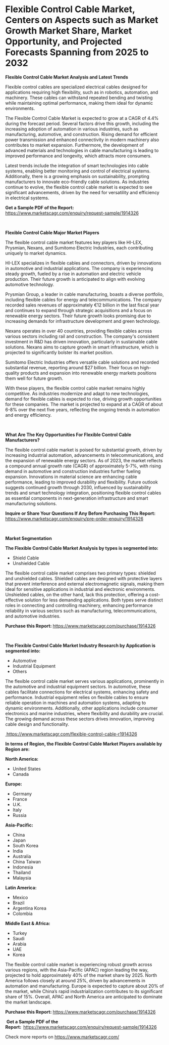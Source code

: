 <p><h1>Flexible Control Cable Market, Centers on Aspects such as Market Growth Market Share, Market Opportunity, and Projected Forecasts Spanning from 2025 to 2032</h1></p><p><strong>Flexible Control Cable Market Analysis and Latest Trends</strong></p>
<p><p>Flexible control cables are specialized electrical cables designed for applications requiring high flexibility, such as in robotics, automation, and machinery. These cables can withstand repeated bending and twisting while maintaining optimal performance, making them ideal for dynamic environments. </p><p>The Flexible Control Cable Market is expected to grow at a CAGR of 4.4% during the forecast period. Several factors drive this growth, including the increasing adoption of automation in various industries, such as manufacturing, automotive, and construction. Rising demand for efficient power transmission and enhanced connectivity in modern machinery also contributes to market expansion. Furthermore, the development of advanced materials and technologies in cable manufacturing is leading to improved performance and longevity, which attracts more consumers.</p><p>Latest trends include the integration of smart technologies into cable systems, enabling better monitoring and control of electrical systems. Additionally, there is a growing emphasis on sustainability, prompting manufacturers to innovate eco-friendly cable solutions. As industries continue to evolve, the flexible control cable market is expected to see significant advancements, driven by the need for versatility and efficiency in electrical systems.</p></p>
<p><strong>Get a Sample PDF of the Report:&nbsp;</strong> <a href="https://www.marketscagr.com/enquiry/request-sample/1914326?utm_campaign=2113&utm_medium=2&utm_source=Github&utm_content=ia&utm_term=13022025&utm_id=flexible-control-cable">https://www.marketscagr.com/enquiry/request-sample/1914326</a></p>
<p>&nbsp;</p>
<p><strong>Flexible Control Cable Major Market Players</strong></p>
<p><p>The flexible control cable market features key players like HI-LEX, Prysmian, Nexans, and Sumitomo Electric Industries, each contributing uniquely to market dynamics. </p><p>HI-LEX specializes in flexible cables and connectors, driven by innovations in automotive and industrial applications. The company is experiencing steady growth, fueled by a rise in automation and electric vehicle production. Their future growth is anticipated to align with evolving automotive technology.</p><p>Prysmian Group, a leader in cable manufacturing, boasts a diverse portfolio, including flexible cables for energy and telecommunications. The company recorded sales revenues of approximately €12 billion in the last fiscal year and continues to expand through strategic acquisitions and a focus on renewable energy sectors. Their future growth looks promising due to increasing demands for infrastructure development and green technology.</p><p>Nexans operates in over 40 countries, providing flexible cables across various sectors including rail and construction. The company's consistent investment in R&D has driven innovation, particularly in sustainable cable solutions. Nexans aims to capture growth in smart infrastructure, which is projected to significantly bolster its market position.</p><p>Sumitomo Electric Industries offers versatile cable solutions and recorded substantial revenue, reporting around $27 billion. Their focus on high-quality products and expansion into renewable energy markets positions them well for future growth.</p><p>With these players, the flexible control cable market remains highly competitive. As industries modernize and adapt to new technologies, demand for flexible cables is expected to rise, driving growth opportunities for these companies. The market is projected to expand at a CAGR of about 6-8% over the next five years, reflecting the ongoing trends in automation and energy efficiency.</p></p>
<p>&nbsp;</p>
<p><strong>What Are The Key Opportunities For Flexible Control Cable Manufacturers?</strong></p>
<p><p>The flexible control cable market is poised for substantial growth, driven by increasing industrial automation, advancements in telecommunications, and the expansion of renewable energy sectors. As of 2023, the market reflects a compound annual growth rate (CAGR) of approximately 5-7%, with rising demand in automotive and construction industries further fueling expansion. Innovations in material science are enhancing cable performance, leading to improved durability and flexibility. Future outlook suggests continued growth through 2030, influenced by sustainability trends and smart technology integration, positioning flexible control cables as essential components in next-generation infrastructure and smart manufacturing solutions.</p></p>
<p><strong>Inquire or Share Your Questions If Any Before Purchasing This Report:</strong> <a href="https://www.marketscagr.com/enquiry/pre-order-enquiry/1914326?utm_campaign=2113&utm_medium=2&utm_source=Github&utm_content=ia&utm_term=13022025&utm_id=flexible-control-cable">https://www.marketscagr.com/enquiry/pre-order-enquiry/1914326</a></p>
<p>&nbsp;</p>
<p><strong>Market Segmentation</strong></p>
<p><strong>The Flexible Control Cable Market Analysis by types is segmented into:</strong></p>
<p><ul><li>Shield Cable</li><li>Unshielded Cable</li></ul></p>
<p><p>The flexible control cable market comprises two primary types: shielded and unshielded cables. Shielded cables are designed with protective layers that prevent interference and external electromagnetic signals, making them ideal for sensitive applications in industrial and electronic environments. Unshielded cables, on the other hand, lack this protection, offering a cost-effective solution for less demanding applications. Both types serve distinct roles in connecting and controlling machinery, enhancing performance reliability in various sectors such as manufacturing, telecommunications, and automotive industries.</p></p>
<p><strong>Purchase this Report:&nbsp;</strong><a href="https://www.marketscagr.com/purchase/1914326?utm_campaign=2113&utm_medium=2&utm_source=Github&utm_content=ia&utm_term=13022025&utm_id=flexible-control-cable">https://www.marketscagr.com/purchase/1914326</a></p>
<p>&nbsp;</p>
<p><strong>The Flexible Control Cable Market Industry Research by Application is segmented into:</strong></p>
<p><ul><li>Automotive</li><li>Industrial Equipment</li><li>Others</li></ul></p>
<p><p>The flexible control cable market serves various applications, prominently in the automotive and industrial equipment sectors. In automotive, these cables facilitate connections for electrical systems, enhancing safety and performance. Industrial equipment relies on flexible cables to ensure reliable operation in machines and automation systems, adapting to dynamic environments. Additionally, other applications include consumer electronics and marine industries, where flexibility and durability are crucial. The growing demand across these sectors drives innovation, improving cable design and functionality.</p></p>
<p><a href="https://www.marketscagr.com/flexible-control-cable-r1914326?utm_campaign=2113&utm_medium=2&utm_source=Github&utm_content=ia&utm_term=13022025&utm_id=flexible-control-cable">&nbsp;https://www.marketscagr.com/flexible-control-cable-r1914326</a></p>
<p><strong>In terms of Region, the Flexible Control Cable Market Players available by Region are:</strong></p>
<p>
    <p> <strong> North America: </strong>
        <ul>
            <li>United States</li>
            <li>Canada</li>
        </ul>
        </p> 
    <p> <strong> Europe: </strong>
        <ul>
            <li>Germany</li>
            <li>France</li>
            <li>U.K.</li>
            <li>Italy</li>
            <li>Russia</li>
        </ul>
        </p> 
    <p> <strong> Asia-Pacific: </strong>
        <ul>
            <li>China</li>
            <li>Japan</li>
            <li>South Korea</li>
            <li>India</li>
            <li>Australia</li>
            <li>China Taiwan</li>
            <li>Indonesia</li>
            <li>Thailand</li>
            <li>Malaysia</li>
        </ul>
        </p> 
    <p> <strong> Latin America: </strong>
        <ul>
            <li>Mexico</li>
            <li>Brazil</li>
            <li>Argentina Korea</li>
            <li>Colombia</li>
        </ul>
        </p> 
    <p> <strong> Middle East & Africa: </strong>
        <ul>
            <li>Turkey</li>
            <li>Saudi</li>
            <li>Arabia</li>
            <li>UAE</li>
            <li>Korea</li>
        </ul>
    </p>
    </p>
<p><p>The flexible control cable market is experiencing robust growth across various regions, with the Asia-Pacific (APAC) region leading the way, projected to hold approximately 40% of the market share by 2025. North America follows closely at around 25%, driven by advancements in automation and manufacturing. Europe is expected to capture about 20% of the market, while China’s rapid industrialization contributes to its significant share of 15%. Overall, APAC and North America are anticipated to dominate the market landscape.</p></p>
<p><strong>Purchase this Report: </strong><a href="https://www.marketscagr.com/purchase/1914326?utm_campaign=2113&utm_medium=2&utm_source=Github&utm_content=ia&utm_term=13022025&utm_id=flexible-control-cable">https://www.marketscagr.com/purchase/1914326</a></p>
<p>&nbsp;<strong>Get a Sample PDF of the Report:&nbsp;&nbsp;</strong><a href="https://www.marketscagr.com/enquiry/request-sample/1914326?utm_campaign=2113&utm_medium=2&utm_source=Github&utm_content=ia&utm_term=13022025&utm_id=flexible-control-cable">https://www.marketscagr.com/enquiry/request-sample/1914326</a></p>
<p><strong></strong></p>
<p>Check more reports on <a href="https://www.marketscagr.com/?utm_campaign=2113&utm_medium=2&utm_source=Github&utm_content=ia&utm_term=13022025&utm_id=flexible-control-cable">https://www.marketscagr.com/</a></p>